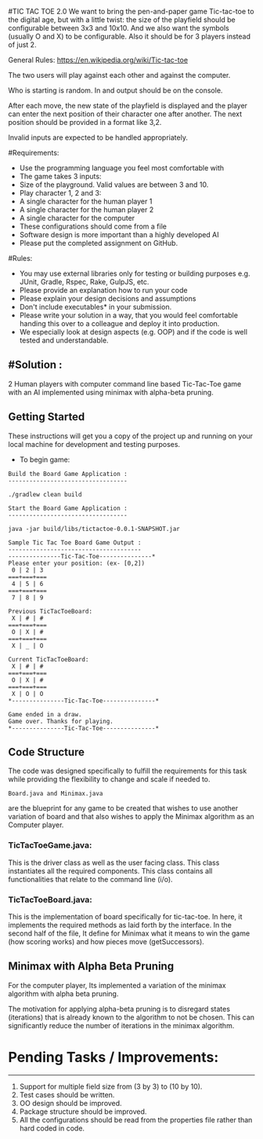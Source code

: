 #TIC TAC TOE 2.0
We want to bring the pen-and-paper game Tic-tac-toe to the digital age,
but with a little twist: the size of the playfield should be
configurable between 3x3 and 10x10. And we also want the symbols
(usually O and X) to be configurable. Also it should be for 3 players
instead of just 2.

General Rules: https://en.wikipedia.org/wiki/Tic-tac-toe

The two users will play against each other and against the computer.

Who is starting is random. In and output should be on the console.

After each move, the new state of the playfield is displayed and the
player can enter the next position of their character one after
another. The next position should be provided in a format like 3,2.

Invalid inputs are expected to be handled appropriately.

#Requirements:

- Use the programming language you feel most comfortable with
- The game takes 3 inputs:
- Size of the playground. Valid values are between 3 and 10.
- Play character 1, 2 and 3:
- A single character for the human player 1
- A single character for the human player 2
- A single character for the computer
- These configurations should come from a file
- Software design is more important than a highly developed AI
- Please put the completed assignment on GitHub.

#Rules:

- You may use external libraries only for testing or building purposes
e.g. JUnit, Gradle, Rspec, Rake, GulpJS, etc.
- Please provide an explanation how to run your code
- Please explain your design decisions and assumptions
- Don't include executables* in your submission.
- Please write your solution in a way, that you would feel comfortable
handing this over to a colleague and deploy it into production.
- We especially look at design aspects (e.g. OOP) and if the code is
well tested and understandable.

#Solution :
--------
2 Human players with computer command line based Tic-Tac-Toe game with an AI implemented using minimax with alpha-beta pruning.

## Getting Started

These instructions will get you a copy of the project up and running on your local machine for development and testing purposes.

- To begin game:
```
Build the Board Game Application :
----------------------------------

./gradlew clean build

Start the Board Game Application :
----------------------------------

java -jar build/libs/tictactoe-0.0.1-SNAPSHOT.jar

Sample Tic Tac Toe Board Game Output :
--------------------------------------
---------------Tic-Tac-Toe---------------*
Please enter your position: (ex- [0,2])
 0 | 2 | 3
===+===+===
 4 | 5 | 6
===+===+===
 7 | 8 | 9

Previous TicTacToeBoard:
 X | # | #
===+===+===
 O | X | #
===+===+===
 X | _ | O

Current TicTacToeBoard:
 X | # | #
===+===+===
 O | X | #
===+===+===
 X | O | O
*---------------Tic-Tac-Toe---------------*

Game ended in a draw.
Game over. Thanks for playing.
*---------------Tic-Tac-Toe---------------*
```
## Code Structure
The code was designed specifically to fulfill the requirements for this task while providing the flexibility to change and scale if needed to.
```
Board.java and Minimax.java
```
are the blueprint for any game to be created that wishes to use another variation of board and that also wishes to apply the Minimax algorithm as an Computer player.

### TicTacToeGame.java:
This is the driver class as well as the user facing class. This class instantiates all the required components.
This class contains all functionalities that relate to the command line (i/o).
### TicTacToeBoard.java:
This is the implementation of board specifically for tic-tac-toe.
In here, it implements the required methods as laid forth by the interface.
In the second half of the file, It define for Minimax what it means to win the game (how scoring works) and how pieces move (getSuccessors).

## Minimax with Alpha Beta Pruning
For the computer player, Its implemented a variation of the minimax algorithm with alpha beta pruning.

The motivation for applying alpha-beta pruning is to disregard states (iterations) that is already known to the algorithm to not be chosen.
This can significantly reduce the number of iterations in the minimax algorithm.


# Pending Tasks / Improvements:
------------------------------
1. Support for multiple field size from (3 by 3) to (10 by 10).
2. Test cases should be written.
3. OO design should be improved.
4. Package structure should be improved.
5. All the configurations should be read from the properties file rather than hard coded in code.

